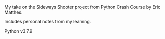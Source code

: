 My take on the Sideways Shooter project from Python Crash Course by Eric Matthes. 

Includes personal notes from my learning.

Python v3.7.9